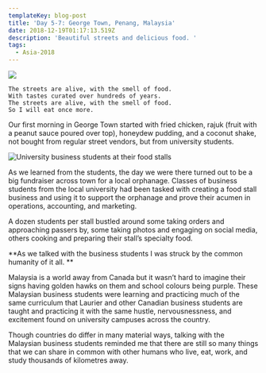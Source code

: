 ```yaml
---
templateKey: blog-post
title: 'Day 5-7: George Town, Penang, Malaysia'
date: 2018-12-19T01:17:13.519Z
description: 'Beautiful streets and delicious food. '
tags:
  - Asia-2018
---
```

![](/img/256120c6-40ba-467c-ba95-616223bdfd81.jpeg)

```
The streets are alive, with the smell of food.
With tastes curated over hundreds of years.
The streets are alive, with the smell of food.
So I will eat once more. 
```

Our first morning in George Town started with fried chicken, rajuk (fruit with a peanut sauce poured over top), honeydew pudding, and a coconut shake, not bought from regular street vendors, but from university students.

![University business students at their food stalls](/img/84de6950-269e-463b-b242-8a8cb55359b1.jpeg)

As we learned from the students, the day we were there turned out to be a big fundraiser across town for a local orphanage. Classes of business students from the local university had been tasked with creating a food stall business and using it to support the orphanage and prove their acumen in operations, accounting, and marketing.

A dozen students per stall bustled around some taking orders and approaching passers by, some taking photos and engaging on social media, others cooking and preparing their stall’s specialty food.

**As we talked with the business students I was struck by the common humanity of it all. **

Malaysia is a world away from Canada but it wasn’t hard to imagine their signs having golden hawks on them and school colours being purple.  These Malaysian business students were learning and practicing much of the same curriculum that Laurier and other Canadian business students are taught and practicing it with the same hustle, nervousnessness, and excitement found on university campuses across the country. 

Though countries do differ in many material ways, talking with the Malaysian business students reminded me that there are still so many things that we can share in common with other humans who live, eat, work, and study thousands of kilometres away.


